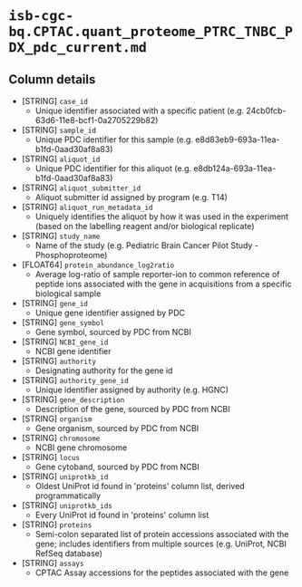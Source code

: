 # `isb-cgc-bq.CPTAC.quant_proteome_PTRC_TNBC_PDX_pdc_current.md`

## Column details

* [STRING]    `case_id`
  - Unique identifier associated with a specific patient (e.g. 24cb0fcb-63d6-11e8-bcf1-0a2705229b82)
* [STRING]    `sample_id`
  - Unique PDC identifier for this sample (e.g. e8d83eb9-693a-11ea-b1fd-0aad30af8a83)
* [STRING]    `aliquot_id`
  - Unique PDC identifier for this aliquot (e.g. e8db124a-693a-11ea-b1fd-0aad30af8a83)
* [STRING]    `aliquot_submitter_id`
  - Aliquot submitter id assigned by program (e.g. T14)
* [STRING]    `aliquot_run_metadata_id`
  - Uniquely identifies the aliquot by how it was used in the experiment (based on the labelling reagent and/or biological replicate)
* [STRING]    `study_name`
  - Name of the study (e.g. Pediatric Brain Cancer Pilot Study - Phosphoproteome)
* [FLOAT64]    `protein_abundance_log2ratio`
  - Average log-ratio of sample reporter-ion to common reference of peptide ions associated with the gene in acquisitions from a specific biological sample
* [STRING]    `gene_id`
  - Unique gene identifier assigned by PDC
* [STRING]    `gene_symbol`
  - Gene symbol, sourced by PDC from NCBI
* [STRING]    `NCBI_gene_id`
  - NCBI gene identifier
* [STRING]    `authority`
  - Designating authority for the gene id
* [STRING]    `authority_gene_id`
  - Unique identifier assigned by authority (e.g. HGNC)
* [STRING]    `gene_description`
  - Description of the gene, sourced by PDC from NCBI
* [STRING]    `organism`
  - Gene organism, sourced by PDC from NCBI
* [STRING]    `chromosome`
  - NCBI gene chromosome
* [STRING]    `locus`
  - Gene cytoband, sourced by PDC from NCBI
* [STRING]    `uniprotkb_id`
  - Oldest UniProt id found in 'proteins' column list, derived programmatically
* [STRING]    `uniprotkb_ids`
  - Every UniProt id found in 'proteins' column list
* [STRING]    `proteins`
  - Semi-colon separated list of protein accessions associated with the gene; includes identifiers from multiple sources (e.g. UniProt, NCBI RefSeq database)
* [STRING]    `assays`
  - CPTAC Assay accessions for the peptides associated with the gene

